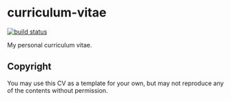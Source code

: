 curriculum-vitae
================
[![build status](https://www.sharelatex.com/github/repos/drewsberry/curriculum-vitae/builds/latest/badge.svg)](https://www.sharelatex.com/github/repos/drewsberry/curriculum-vitae)

My personal curriculum vitae.

Copyright
---------

You may use this CV as a template for your own, but may not reproduce any of the contents without permission.
